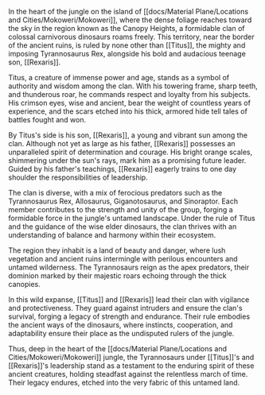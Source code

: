 In the heart of the jungle on the island of [[docs/Material Plane/Locations and Cities/Mokoweri/Mokoweri]], where the dense foliage reaches toward the sky in the region known as the Canopy Heights, a formidable clan of colossal carnivorous dinosaurs roams freely. This territory, near the border of the ancient ruins, is ruled by none other than [[Titus]], the mighty and imposing Tyrannosaurus Rex, alongside his bold and audacious teenage son, [[Rexaris]].

Titus, a creature of immense power and age, stands as a symbol of authority and wisdom among the clan. With his towering frame, sharp teeth, and thunderous roar, he commands respect and loyalty from his subjects. His crimson eyes, wise and ancient, bear the weight of countless years of experience, and the scars etched into his thick, armored hide tell tales of battles fought and won.

By Titus's side is his son, [[Rexaris]], a young and vibrant sun among the clan. Although not yet as large as his father, [[Rexaris]] possesses an unparalleled spirit of determination and courage. His bright orange scales, shimmering under the sun's rays, mark him as a promising future leader. Guided by his father's teachings, [[Rexaris]] eagerly trains to one day shoulder the responsibilities of leadership.

The clan is diverse, with a mix of ferocious predators such as the Tyrannosaurus Rex, Allosaurus, Giganotosaurus, and Sinoraptor. Each member contributes to the strength and unity of the group, forging a formidable force in the jungle's untamed landscape. Under the rule of Titus and the guidance of the wise elder dinosaurs, the clan thrives with an understanding of balance and harmony within their ecosystem.

The region they inhabit is a land of beauty and danger, where lush vegetation and ancient ruins intermingle with perilous encounters and untamed wilderness. The Tyrannosaurs reign as the apex predators, their dominion marked by their majestic roars echoing through the thick canopies.

In this wild expanse, [[Titus]] and [[Rexaris]] lead their clan with vigilance and protectiveness. They guard against intruders and ensure the clan's survival, forging a legacy of strength and endurance. Their rule embodies the ancient ways of the dinosaurs, where instincts, cooperation, and adaptability ensure their place as the undisputed rulers of the jungle.

Thus, deep in the heart of the [[docs/Material Plane/Locations and Cities/Mokoweri/Mokoweri]] jungle, the Tyrannosaurs under [[Titus]]'s and [[Rexaris]]'s leadership stand as a testament to the enduring spirit of these ancient creatures, holding steadfast against the relentless march of time. Their legacy endures, etched into the very fabric of this untamed land.

